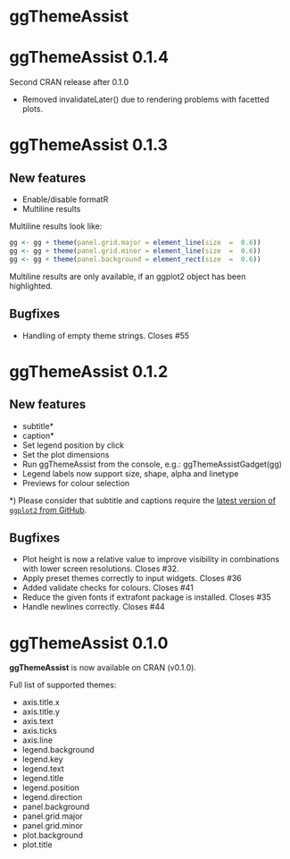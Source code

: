 # ggThemeAssist

# ggThemeAssist 0.1.4

Second CRAN release after 0.1.0

* Removed invalidateLater() due to rendering problems with facetted plots.

# ggThemeAssist 0.1.3

## New features

* Enable/disable formatR
* Multiline results

Multiline results look like:

```r
gg <- gg + theme(panel.grid.major = element_line(size  =  0.6))
gg <- gg + theme(panel.grid.minor = element_line(size  =  0.6))
gg <- gg + theme(panel.background = element_rect(size  =  0.6))
```
Multiline results are only available, if an ggplot2 object has been highlighted.

## Bugfixes

* Handling of empty theme strings. Closes #55


# ggThemeAssist 0.1.2

## New features
* subtitle* 
* caption*
* Set legend position by click
* Set the plot dimensions
* Run ggThemeAssist from the console, e.g.: ggThemeAssistGadget(gg)
* Legend labels now support size, shape, alpha and linetype
* Previews for colour selection

*) Please consider that subtitle and captions require the [latest version of `ggplot2` from GitHub](https://github.com/hadley/ggplot2#installation).


## Bugfixes
* Plot height is now a relative value to improve visibility in combinations with lower screen resolutions. Closes #32.
* Apply preset themes correctly to input widgets. Closes #36
* Added validate checks for colours. Closes #41
* Reduce the given fonts if extrafont package is installed. Closes #35
* Handle newlines correctly. Closes #44



# ggThemeAssist 0.1.0

**ggThemeAssist** is now available on CRAN (v0.1.0).

Full list of supported themes:

* axis.title.x
* axis.title.y	
* axis.text	
* axis.ticks
* axis.line
* legend.background
* legend.key
* legend.text
* legend.title
* legend.position
* legend.direction
* panel.background
* panel.grid.major
* panel.grid.minor
* plot.background
* plot.title
